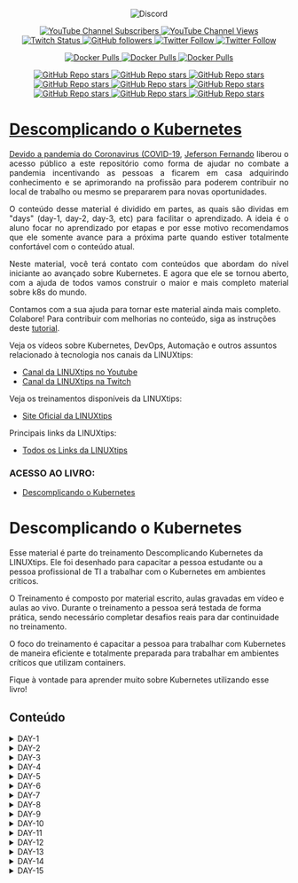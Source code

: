 <p align="center">
<img alt="Discord" src="https://img.shields.io/discord/769953234965889026?label=Pessoas%20no%20Discord&style=plastic">
</p>

<p align="center">
  <a href="http://youtube.com/linuxtips?sub_confirmation=1">
    <img alt="YouTube Channel Subscribers" src="https://img.shields.io/youtube/channel/subscribers/UCJnKVGmXRXrH49Tvrx5X0Sw?style=social">
  </a>
  <a href="http://youtube.com/linuxtips?sub_confirmation=1">
    <img alt="YouTube Channel Views" src="https://img.shields.io/youtube/channel/views/UCJnKVGmXRXrH49Tvrx5X0Sw?style=social">
  </a>
  <a href="http://twitch.tv/linuxtips?sub_confirmation=1">
    <img alt="Twitch Status" src="https://img.shields.io/twitch/status/linuxtips?style=social">
  </a>
  <a href="http://github.com/badtuxx">
    <img alt="GitHub followers" src="https://img.shields.io/github/followers/badtuxx?style=social">
  </a>
  <a href="http://twitter.com/badtux_">
    <img alt="Twitter Follow" src="https://img.shields.io/twitter/follow/badtux_?style=social">
  </a>
  <a href="http://twitter.com/linuxtipsbr">
    <img alt="Twitter Follow" src="https://img.shields.io/twitter/follow/LINUXtipsBR?style=social">
  </a>
</p>

<p align="center">
  <a href="https://hub.docker.com/r/linuxtips/alertmanager_alpine">
    <img alt="Docker Pulls" src="https://img.shields.io/docker/pulls/linuxtips/alertmanager_alpine?label=alertmanager_alpine%20image%20pulls&style=plastic">
  </a>
  <a href="https://hub.docker.com/r/linuxtips/prometheus_alpine">
    <img alt="Docker Pulls" src="https://img.shields.io/docker/pulls/linuxtips/prometheus_alpine?label=prometheus_alpine%20image%20pulls&style=plastic">
  </a>
  <a href="https://hub.docker.com/r/linuxtips/node-exporter_alpine">
    <img alt="Docker Pulls" src="https://img.shields.io/docker/pulls/linuxtips/node-exporter_alpine?label=node-exporter_alpine%20image%20pulls&style=plastic">
  </a>
</p>

<p align="center">
  <a href="https://github.com/badtuxx/DescomplicandoKubernetes">
    <img alt="GitHub Repo stars" src="https://img.shields.io/github/stars/badtuxx/descomplicandokubernetes?label=Descomplicando%20Kubernetes&style=social">
  </a>
  <a href="https://github.com/badtuxx/descomplicandoDocker">
    <img alt="GitHub Repo stars" src="https://img.shields.io/github/stars/badtuxx/descomplicandoDocker?label=Descomplicando%20Docker&style=social">
  </a>
  <a href="https://github.com/badtuxx/descomplicandoPrometheus">
    <img alt="GitHub Repo stars" src="https://img.shields.io/github/stars/badtuxx/descomplicandoPrometheus?label=Descomplicando%20Prometheus&style=social">
  </a>
  <a href="https://github.com/badtuxx/CertifiedContainersExpert">
    <img alt="GitHub Repo stars" src="https://img.shields.io/github/stars/badtuxx/CertifiedContainersExpert?label=CertifiedContainersExpert&style=social">
  </a>
  <a href="https://github.com/badtuxx/DescomplicandoGit">
    <img alt="GitHub Repo stars" src="https://img.shields.io/github/stars/badtuxx/DescomplicandoGit?label=Descomplicando%20Git&style=social">
  </a>
  <a href="https://github.com/badtuxx/DescomplicandoArgoCD">
    <img alt="GitHub Repo stars" src="https://img.shields.io/github/stars/badtuxx/DescomplicandoArgoCD?label=Descomplicando%20ArgoCD&style=social">
  </a>
  <a href="https://github.com/badtuxx/Giropops-Monitoring">
    <img alt="GitHub Repo stars" src="https://img.shields.io/github/stars/badtuxx/Giropops-Monitoring?label=Giropops%20Monitoring&style=social">
  </a>
  <a href="https://github.com/badtuxx/DescomplicandoHelm">
    <img alt="GitHub Repo stars" src="https://img.shields.io/github/stars/badtuxx/DescomplicandoHelm?label=Descomplicando%20Helm&style=social">
  </a>
                <a href="https://github.com/badtuxx/convencendo-seu-chefe">
    <img alt="GitHub Repo stars" src="https://img.shields.io/github/stars/badtuxx/convencendo-seu-chefe?label=convencendo-seu-chefe&style=social">
</p>

# Descomplicando o Kubernetes


<p align="justify">Devido a pandemia do <a href="https://coronavirus.jhu.edu/map.html">Coronavirus (COVID-19</a>, <a href="https://twitter.com/badtux_">Jeferson Fernando</a> liberou o acesso público a este repositório como forma de ajudar no combate a pandemia incentivando as pessoas a ficarem em casa adquirindo conhecimento e se aprimorando na profissão para poderem contribuir no local de trabalho ou mesmo se prepararem para novas oportunidades.</p>

<p align="justify">O conteúdo desse material é dividido em partes, as quais são dividas em "days" (day-1, day-2, day-3, etc) para facilitar o aprendizado. A ideia é o aluno focar no aprendizado por etapas e por esse motivo recomendamos que ele somente avance para a próxima parte quando estiver totalmente confortável com o conteúdo atual.</p>

<p align="justify">Neste material, você terá contato com conteúdos que abordam do nível iniciante ao avançado sobre Kubernetes. E agora que ele se tornou aberto, com a ajuda de todos vamos construir o maior e mais completo material sobre k8s do mundo.</p>

Contamos com a sua ajuda para tornar este material ainda mais completo. Colabore! Para contribuir com melhorias no conteúdo, siga as instruções deste [tutorial](pt/CONTRIBUTING.md).

Veja os vídeos sobre Kubernetes, DevOps, Automação e outros assuntos relacionado à tecnologia nos canais da LINUXtips:

* [Canal da LINUXtips no Youtube](https://www.youtube.com/LINUXtips)
* [Canal da LINUXtips na Twitch](https://www.twitch.com/LINUXtips)

Veja os treinamentos disponíveis da LINUXtips:

* [Site Oficial da LINUXtips](https://linuxtips.io)


Principais links da LINUXtips:

* [Todos os Links da LINUXtips](https://linktr.ee/LINUXtips)

### ACESSO AO LIVRO:

* [Descomplicando o Kubernetes](https://livro.descomplicandokubernetes.com.br)

# Descomplicando o Kubernetes

Esse material é parte do treinamento Descomplicando Kubernetes da LINUXtips. Ele foi desenhado para capacitar a pessoa estudante ou a pessoa profissional de TI a trabalhar com o Kubernetes em ambientes criticos.

O Treinamento é composto por material escrito, aulas gravadas em vídeo e aulas ao vivo. Durante o treinamento a pessoa será testada de forma prática, sendo necessário completar desafios reais para dar continuidade no treinamento.

O foco do treinamento é capacitar a pessoa para trabalhar com Kubernetes de maneira eficiente e totalmente preparada para trabalhar em ambientes críticos que utilizam containers.

Fique à vontade para aprender muito sobre Kubernetes utilizando esse livro!

## Conteúdo

<details>
<summary>DAY-1</summary>

- [DAY-1](pt/day-1/README.md#day-1)
  - [O quê preciso saber antes de começar?](pt/day-1/README.md#o-quê-preciso-saber-antes-de-começar)
  - [Inicio da aula do Day-1](pt/day-1/README.md#inicio-da-aula-do-day-1)
    - [Qual a distro GNU/Linux que devo usar?](pt/day-1/README.md#qual-a-distro-gnu/linux-que-devo-usar?)
    - [Alguns sites que devemos visitar](pt/day-1/README.md#alguns-sites-que-devemos-visitar)
    - [O Container Engine](pt/day-1/README.md#o-container-engine)
    - [OCI - Open Container Initiative](pt/day-1/README.md#oci---open-container-initiative)
    - [O Container Runtime](pt/day-1/README.md#o-container-runtime)
    - [O que é o Kubernetes?](pt/day-1/README.md#o-que-é-o-kubernetes?)
      - [Arquitetura do k8s](pt/day-1/README.md#arquitetura-do-k8s)
    - [Instalando e customizando o Kubectl](pt/day-1/README.md#instalando-e-customizando-o-kubectl)
      - [Instalação do Kubectl no GNU/Linux](pt/day-1/README.md#instalação-do-kubectl-no-gnu/linux)
      - [Instalação do Kubectl no MacOS](pt/day-1/README.md#instalação-do-kubectl-no-macos)
      - [Instalação do Kubectl no Windows](pt/day-1/README.md#instalação-do-kubectl-no-windows)
      - [Customizando o kubectl](pt/day-1/README.md#customizando-o-kubectl)
      - [Auto-complete do kubectl](pt/day-1/README.md#auto-complete-do-kubectl)
      - [Criando um alias para o kubectl](pt/day-1/README.md#criando-um-alias-para-o-kubectl)
    - [Criando um cluster Kubernetes](pt/day-1/README.md#criando-um-cluster-kubernetes)
      - [Criando o cluster em sua máquina local](pt/day-1/README.md#criando-o-cluster-em-sua-máquina-local)
        - [Minikube](pt/day-1/README.md#minikube)
          - [Requisitos básicos para o Minikube](pt/day-1/README.md#requisitos-básicos-para-o-minikube)
          - [Instalação do Minikube no GNU/Linux](pt/day-1/README.md#instalação-do-minikube-no-gnu/linux)
          - [Instalação do Minikube no MacOS](pt/day-1/README.md#instalação-do-minikube-no-macos)
          - [Instalação do Minikube no Microsoft Windows](pt/day-1/README.md#instalação-do-minikube-no-microsoft-windows)
          - [Iniciando, parando e excluindo o Minikube](pt/day-1/README.md#iniciando,-parando-e-excluindo-o-minikube)
          - [Ver detalhes sobre o cluster](pt/day-1/README.md#ver-detalhes-sobre-o-cluster)
          - [Descobrindo o endereço do Minikube](pt/day-1/README.md#descobrindo-o-endereço-do-minikube)
          - [Acessando a máquina do Minikube via SSH](pt/day-1/README.md#acessando-a-máquina-do-minikube-via-ssh)
          - [Dashboard do Minikube](pt/day-1/README.md#dashboard-do-minikube)
          - [Logs do Minikube](pt/day-1/README.md#logs-do-minikube)
          - [Remover o cluster](pt/day-1/README.md#remover-o-cluster)
        - [Kind](pt/day-1/README.md#kind)
          - [Instalação no GNU/Linux](pt/day-1/README.md#instalação-no-gnu/linux)
          - [Instalação no MacOS](pt/day-1/README.md#instalação-no-macos)
          - [Instalação no Windows](pt/day-1/README.md#instalação-no-windows)
          - [Instalação no Windows via Chocolatey](pt/day-1/README.md#instalação-no-windows-via-chocolatey)
          - [Criando um cluster com o Kind](pt/day-1/README.md#criando-um-cluster-com-o-kind)
          - [Criando um cluster com múltiplos nós locais com o Kind](pt/day-1/README.md#criando-um-cluster-com-múltiplos-nós-locais-com-o-kind)
    - [Primeiros passos no k8s](pt/day-1/README.md#primeiros-passos-no-k8s)
      - [Verificando os namespaces e pods](pt/day-1/README.md#verificando-os-namespaces-e-pods)
      - [Executando nosso primeiro pod no k8s](pt/day-1/README.md#executando-nosso-primeiro-pod-no-k8s)
      - [Expondo o pod e criando um Service](pt/day-1/README.md#expondo-o-pod-e-criando-um-service)
    - [Limpando tudo e indo para casa](pt/day-1/README.md#limpando-tudo-e-indo-para-casa)

</details>

<details>
<summary>DAY-2</summary>

- [DAY-2](pt/day-2/README.md#day-2)
  - [O que iremos ver hoje?](pt/day-2/README.md#o-que-iremos-ver-hoje)
    - [O que é um Pod?](o-que-e-um-pod?)
    - [Criando um Pod](pt/day-2/README.md#criando-um-pod)
    - [Visualizando detalhes sobre os Pods](pt/day-2/README.md#visualizando-detalhes-sobre-os-pods)
    - [Removendo um Pod](pt/day-2/README.md#removendo-um-pod)
    - [Criando um Pod através de um arquivo YAML](pt/day-2/README.md#criando-um-pod-atraves-de-um-arquivo-yaml)
    - [Visualizando os logs do Pod](pt/day-2/README.md#visualizando-os-logs-do-pod)
    - [Criando um Pod com mais de um container](pt/day-2/README.md#criando-um-pod-com-mais-de-um-container)
  - [Os comandos `attach` e `exec`](pt/day-2/README.md#os-comandos-attach-e-exec)
  - [Criando um container com limites de memória e CPU](pt/day-2/README.md#criando-um-container-com-limites-de-memoria-e-cpu)
  - [Adicionando um volume EmptyDir no Pod](pt/day-2/README.md#adicionando-um-volume-emptydir-no-pod)

</details>

<details>
<summary>DAY-3</summary>

- [DAY-3](pt/day-3/README.md#day-3)
  - [Inicio da aula do Day-3](pt/day-3/README.md#inicio-da-aula-do-day-3)
  - [O que iremos ver hoje?](pt/day-3/README.md#o-que-iremos-ver-hoje)
  - [O que é um Deployment?](pt/day-3/README.md#o-que-é-um-deployment)
    - [Como criar um Deployment?](pt/day-3/README.md#como-criar-um-deployment)
      - [O que cada parte do arquivo significa?](pt/day-3/README.md#o-que-cada-parte-do-arquivo-significa)
    - [Como aplicar o Deployment?](pt/day-3/README.md#como-aplicar-o-deployment)
    - [Como verificar os Pods que o Deployment está gerenciando?](pt/day-3/README.md#como-verificar-os-pods-que-o-deployment-está-gerenciando)
    - [Como verificar o ReplicaSet que o Deployment está gerenciando?](pt/day-3/README.md#como-verificar-o-replicaset-que-o-deployment-está-gerenciando)
    - [Como verificar os detalhes do Deployment?](pt/day-3/README.md#como-verificar-os-detalhes-do-deployment)
    - [Como atualizar o Deployment?](pt/day-3/README.md#como-atualizar-o-deployment)
    - [E qual é a estratégia de atualização padrão do Deployment?](pt/day-3/README.md#e-qual-é-a-estratégia-de-atualização-padrão-do-deployment)
    - [As estratégias de atualização do Deployment](pt/day-3/README.md#as-estratégias-de-atualização-do-deployment)
      - [Estratégia RollingUpdate](pt/day-3/README.md#estratégia-rollingupdate)
      - [Estratégia Recreate](pt/day-3/README.md#estratégia-recreate)
      - [Fazendo o rollback de uma atualização](pt/day-3/README.md#fazendo-o-rollback-de-uma-atualização)
    - [Removendo um Deployment](pt/day-3/README.md#removendo-um-deployment)
  - [Conclusão](pt/day-3/README.md#conclusão)

</details>

<details>
<summary>DAY-4</summary>

- [DAY-4](pt/day-4/README.md)
- [Inicio da aula do Day-4](pt/day-4/README.md#inicio-da-aula-do-day-4)
- [O que iremos ver hoje?](pt/day-4/README.md#o-que-iremos-ver-hoje)
  - [ReplicaSet](pt/day-4/README.md#replicaset)
    - [O Deployment e o ReplicaSet](pt/day-4/README.md#o-deployment-e-o-replicaset)
    - [Criando um ReplicaSet](pt/day-4/README.md#criando-um-replicaset)
    - [Apagando o ReplicaSet](pt/day-4/README.md#apagando-o-replicaset)
  - [O DaemonSet](pt/day-4/README.md#o-daemonset)
    - [Criando um DaemonSet](pt/day-4/README.md#criando-um-daemonset)
    - [Criando um DaemonSet utilizando o comando kubectl create](pt/day-4/README.md#criando-um-daemonset-utilizando-o-comando-kubectl-create)
    - [Aumentando um node no cluster](pt/day-4/README.md#aumentando-um-node-no-cluster)
    - [Removendo um DaemonSet](pt/day-4/README.md#removendo-um-daemonset)
  - [As Probes do Kubernetes](pt/day-4/README.md#as-probes-do-kubernetes)
    - [O que são as Probes?](pt/day-4/README.md#o-que-sao-as-probes)
    - [Liveness Probe](pt/day-4/README.md#liveness-probe)
    - [Readiness Probe](pt/day-4/README.md#readiness-probe)
    - [Startup Probe](pt/day-4/README.md#startup-probe)
  - [A sua lição de casa](pt/day-4/README.md#a-sua-licao-de-casa)
- [Final do Day-4](pt/day-4/README.md#final-do-day-4)

</details>

<details>
<summary>DAY-5</summary>

- [DAY-5](pt/day-5/README.md#day-5)
- [Conteúdo do Day-5](pt/day-5/README.md#conteúdo-do-day-5)
- [Inicio da aula do Day-5](pt/day-5/README.md#inicio-da-aula-do-day-5)
  - [O que iremos ver hoje?](pt/day-5/README.md#o-que-iremos-ver-hoje)
  - [Instalação de um cluster Kubernetes](pt/day-5/README.md#instalação-de-um-cluster-kubernetes)
    - [O que é um cluster Kubernetes?](pt/day-5/README.md#o-que-é-um-cluster-kubernetes)
    - [Formas de instalar o Kubernetes](pt/day-5/README.md#formas-de-instalar-o-kubernetes)
    - [Criando um cluster Kubernetes com o kubeadm](pt/day-5/README.md#criando-um-cluster-kubernetes-com-o-kubeadm)
      - [Instalando o kubeadm](pt/day-5/README.md#instalando-o-kubeadm)
      - [Desativando o uso do swap no sistema](pt/day-5/README.md#desativando-o-uso-do-swap-no-sistema)
      - [Carregando os módulos do kernel](pt/day-5/README.md#carregando-os-módulos-do-kernel)
      - [Configurando parâmetros do sistema](pt/day-5/README.md#configurando-parâmetros-do-sistema)
      - [Instalando os pacotes do Kubernetes](pt/day-5/README.md#instalando-os-pacotes-do-kubernetes)
      - [Instalando o Docker e o containerd](pt/day-5/README.md#instalando-o-docker-e-o-containerd)
      - [Configurando o containerd](pt/day-5/README.md#configurando-o-containerd)
      - [Habilitando o serviço do kubelet](pt/day-5/README.md#habilitando-o-serviço-do-kubelet)
      - [Configurando as portas](pt/day-5/README.md#configurando-as-portas)
      - [Iniciando o cluster](pt/day-5/README.md#iniciando-o-cluster)
      - [Entendendo o arquivo admin.conf](pt/day-5/README.md#entendendo-o-arquivo-adminconf)
      - [Instalando o Weave Net](pt/day-5/README.md#instalando-o-weave-net)
      - [O que é o CNI?](pt/day-5/README.md#o-que-é-o-cni)
    - [Visualizando detalhes dos nodes](pt/day-5/README.md#visualizando-detalhes-dos-nodes)
  - [A sua lição de casa](pt/day-5/README.md#a-sua-lição-de-casa)
- [Final do Day-5](pt/day-5/README.md#final-do-day-5)

</details>

<details>
<summary>DAY-6</summary>

- [DAY-6](pt/day-6/README.md#day-6)
  - [Conteúdo do Day-6](pt/day-6/README.md#conteúdo-do-day-6)
  - [Inicio da aula do Day-6](pt/day-6/README.md#inicio-da-aula-do-day-6)
    - [O que iremos ver hoje?](pt/day-6/README.md#o-que-iremos-ver-hoje)
      - [O que são volumes?](pt/day-6/README.md#o-que-são-volumes)
        - [EmpytDir](pt/day-6/README.md#empytdir)
        - [Storage Class](pt/day-6/README.md#storage-class)
        - [PV - Persistent Volume](pt/day-6/README.md#pv---persistent-volume)
        - [PVC - Persistent Volume Claim](pt/day-6/README.md#pvc---persistent-volume-claim)
    - [A sua lição de casa](pt/day-6/README.md#a-sua-lição-de-casa)
  - [Final do Day-6](pt/day-6/README.md#final-do-day-6)

</details>

<details>
<summary>DAY-7</summary>

- [DAY-7](pt/day-7/README.md#day-7)
- [Conteúdo do Day-7](pt/day-7/README.md#conteúdo-do-day-7)
  - [O que iremos ver hoje?](pt/day-7/README.md#o-que-iremos-ver-hoje)
    - [O que é um StatefulSet?](pt/day-7/README.md#o-que-é-um-statefulset)
      - [Quando usar StatefulSets?](pt/day-7/README.md#quando-usar-statefulsets)
      - [E como ele funciona?](pt/day-7/README.md#e-como-ele-funciona)
      - [O StatefulSet e os volumes persistentes](pt/day-7/README.md#o-statefulset-e-os-volumes-persistentes)
      - [O StatefulSet e o Headless Service](pt/day-7/README.md#o-statefulset-e-o-headless-service)
      - [Criando um StatefulSet](pt/day-7/README.md#criando-um-statefulset)
      - [Excluindo um StatefulSet](pt/day-7/README.md#excluindo-um-statefulset)
      - [Excluindo um Headless Service](pt/day-7/README.md#excluindo-um-headless-service)
      - [Excluindo um PVC](pt/day-7/README.md#excluindo-um-pvc)
    - [Services](pt/day-7/README.md#services)
      - [Tipos de Services](pt/day-7/README.md#tipos-de-services)
      - [Como os Services funcionam](pt/day-7/README.md#como-os-services-funcionam)
      - [Os Services e os Endpoints](pt/day-7/README.md#os-services-e-os-endpoints)
      - [Criando um Service](pt/day-7/README.md#criando-um-service)
        - [ClusterIP](pt/day-7/README.md#clusterip)
        - [ClusterIP](pt/day-7/README.md#clusterip-1)
        - [LoadBalancer](pt/day-7/README.md#loadbalancer)
        - [ExternalName](pt/day-7/README.md#externalname)
      - [Verificando os Services](pt/day-7/README.md#verificando-os-services)
      - [Verificando os Endpoints](pt/day-7/README.md#verificando-os-endpoints)
      - [Removendo um Service](pt/day-7/README.md#removendo-um-service)
  - [A sua lição de casa](pt/day-7/README.md#a-sua-lição-de-casa)
- [Final do Day-7](pt/day-7/README.md#final-do-day-7)
</details>


<details>
<summary>DAY-8</summary>

- [Descomplicando o Kubernetes](pt/day-8/README.md#descomplicando-o-kubernetes)
  - [DAY-8](pt/day-8/README.md#day-8)
    - [Conteúdo do Day-8](pt/day-8/README.md#conteúdo-do-day-8)
    - [O que iremos ver hoje?](pt/day-8/README.md#o-que-iremos-ver-hoje)
      - [O que são Secrets?](pt/day-8/README.md#o-que-são-secrets)
        - [Como os Secrets funcionam](pt/day-8/README.md#como-os-secrets-funcionam)
        - [Tipos de Secrets](pt/day-8/README.md#tipos-de-secrets)
        - [Antes de criar um Secret, o Base64](pt/day-8/README.md#antes-de-criar-um-secret-o-base64)
        - [Criando nosso primeiro Secret](pt/day-8/README.md#criando-nosso-primeiro-secret)
        - [Usando o nosso primeiro Secret](pt/day-8/README.md#usando-o-nosso-primeiro-secret)
        - [Criando um Secret para armazenar credenciais Docker](pt/day-8/README.md#criando-um-secret-para-armazenar-credenciais-docker)
        - [Criando um Secret TLS](pt/day-8/README.md#criando-um-secret-tls)
      - [ConfigMaps](pt/day-8/README.md#configmaps)
  - [Final do Day-8](pt/day-8/README.md#final-do-day-8)
  - 
</details>

<details>
<summary>DAY-9</summary>

- [Descomplicando o Kubernetes](pt/day-9/README.md#descomplicando-o-kubernetes)
  - [DAY-9: Descomplicando o Ingress no Kubernetes](pt/day-9/README.md#day-9-descomplicando-o-ingress-no-kubernetes)
  - [Conteúdo do Day-9](pt/day-9/README.md#conteúdo-do-day-9)
  - [O que iremos ver hoje?](pt/day-9/README.md#o-que-iremos-ver-hoje)
    - [Conteúdo do Day-9](pt/day-9/README.md#conteúdo-do-day-9-1)
- [O Que é o Ingress?](pt/day-9/README.md#o-que-é-o-ingress)
  - [Teoria: O que é Ingress?](pt/day-9/README.md#teoria-o-que-é-ingress)
  - [Prática: Mãos à Obra](pt/day-9/README.md#prática-mãos-à-obra)
    - [Criando um Serviço Simples](pt/day-9/README.md#criando-um-serviço-simples)
- [Seção 2: Componentes do Ingress](pt/day-9/README.md#seção-2-componentes-do-ingress)
  - [Introdução](pt/day-9/README.md#introdução)
  - [Teoria: Componentes Chave](pt/day-9/README.md#teoria-componentes-chave)
    - [Ingress Controller](pt/day-9/README.md#ingress-controller)
    - [Ingress Resources](pt/day-9/README.md#ingress-resources)
    - [Annotations e Customizations](pt/day-9/README.md#annotations-e-customizations)
  - [Prática: Montando o Quebra-Cabeça](pt/day-9/README.md#prática-montando-o-quebra-cabeça)
    - [Instalando um Nginx Ingress Controller](pt/day-9/README.md#instalando-um-nginx-ingress-controller)
      - [Instalando o Nginx Ingress Controller no Kind](pt/day-9/README.md#instalando-o-nginx-ingress-controller-no-kind)
        - [Introdução](pt/day-9/README.md#introdução-1)
        - [Criando o Cluster com Configurações Especiais](pt/day-9/README.md#criando-o-cluster-com-configurações-especiais)
        - [Instalando um Ingress Controller](pt/day-9/README.md#instalando-um-ingress-controller)
    - [Criando um Recurso de Ingress](pt/day-9/README.md#criando-um-recurso-de-ingress)
    - [Annotations para Customização](pt/day-9/README.md#annotations-para-customização)
- [Seção 3: Configurando Rotas](pt/day-9/README.md#seção-3-configurando-rotas)
  - [Introdução](pt/day-9/README.md#introdução-2)
  - [Teoria: O Que São Rotas?](pt/day-9/README.md#teoria-o-que-são-rotas)
  - [Prática: Configurando Rotas Simples](pt/day-9/README.md#prática-configurando-rotas-simples)
  - [Prática: Configurando Rotas Avançadas](pt/day-9/README.md#prática-configurando-rotas-avançadas)

</details>

<details>
<summary>DAY-10</summary>

- [Descomplicando o Kubernetes](pt/day-10/README.md#descomplicando-o-kubernetes)
  - [DAY-10: Descomplicando Ingress com TLS, Labels, Annotations e o Cert-manager](pt/day-10/README.md#day-10-descomplicando-ingress-com-tls-labels-annotations-e-o-cert-manager)
    - [Conteúdo do Day-10](pt/day-10/README.md#conteúdo-do-day-10)
        - [O que iremos ver hoje?](pt/day-10/README.md#o-que-iremos-ver-hoje)
- [O que é o Cert-Manager?](pt/day-10/README.md#o-que-é-o-cert-manager)
    - [Instalando e configurando o Cert-Manager](pt/day-10/README.md#instalando-e-configurando-o-cert-manager)
    - [Configurando o Ingress para usar o Cert-Manager e ter o HTTPS](pt/day-10/README.md#configurando-o-ingress-para-usar-o-cert-manager-e-ter-o-https)
- [O que são os Annotations e as Labels no Kubernetes?](pt/day-10/README.md#o-que-são-os-annotations-e-as-labels-no-kubernetes)
    - [Explorando um pouco mais as Labels](pt/day-10/README.md#explorando-um-pouco-mais-as-labels)
    - [Explorando as Annotations no Kubernetes](pt/day-10/README.md#explorando-as-annotations-no-kubernetes)
    - [Adicionando Autenticação ao Ingress](pt/day-10/README.md#adicionando-autenticação-ao-ingress)
    - [Configurando Affinity Cookie no Ingress](pt/day-10/README.md#configurando-affinity-cookie-no-ingress)
    - [Configurando Upsream Hashing no Ingress](pt/day-10/README.md#configurando-upsream-hashing-no-ingress)
    - [Canary Deployments com o Ingress no Kubernetes](pt/day-10/README.md#canary-deployments-com-o-ingress-no-kubernetes)
    - [Limitando requisições as nossas aplicações com o Ingress](pt/day-10/README.md#limitando-requisições-as-nossas-aplicações-com-o-ingress)
- [Final do Day-10](pt/day-10/README.md#final-do-day-10)

</details>

<details>
<summary>DAY-11</summary>

- [Descomplicando o Kubernetes](pt/day-11/README.md#descomplicando-o-kubernetes)
  - [DAY-11](pt/day-11/README.md#day-11)
  - [Conteúdo do Day-11](pt/day-11/README.md#conteúdo-do-day-11)
    - [Início da aula do Day-11](pt/day-11/README.md#início-da-aula-do-day-11)
      - [O que iremos ver hoje?](pt/day-11/README.md#o-que-iremos-ver-hoje)
      - [Introdução ao Horizontal Pod Autoscaler (HPA)](pt/day-11/README.md#introdução-ao-horizontal-pod-autoscaler-hpa)
      - [Como o HPA Funciona?](pt/day-11/README.md#como-o-hpa-funciona)
  - [Introdução ao Metrics Server](pt/day-11/README.md#introdução-ao-metrics-server)
    - [Por que o Metrics Server é importante para o HPA?](pt/day-11/README.md#por-que-o-metrics-server-é-importante-para-o-hpa)
    - [Instalando o Metrics Server](pt/day-11/README.md#instalando-o-metrics-server)
      - [No Amazon EKS e na maioria dos clusters Kubernetes](pt/day-11/README.md#no-amazon-eks-e-na-maioria-dos-clusters-kubernetes)
      - [No Minikube:](pt/day-11/README.md#no-minikube)
      - [No KinD (Kubernetes in Docker):](pt/day-11/README.md#no-kind-kubernetes-in-docker)
      - [Verificando a Instalação do Metrics Server](pt/day-11/README.md#verificando-a-instalação-do-metrics-server)
      - [Obtendo Métricas](pt/day-11/README.md#obtendo-métricas)
    - [Criando um HPA](pt/day-11/README.md#criando-um-hpa)
    - [Exemplos Práticos com HPA](pt/day-11/README.md#exemplos-práticos-com-hpa)
      - [Autoscaling com base na utilização de CPU](pt/day-11/README.md#autoscaling-com-base-na-utilização-de-cpu)
      - [Autoscaling com base na utilização de Memória](pt/day-11/README.md#autoscaling-com-base-na-utilização-de-memória)
      - [Configuração Avançada de HPA: Definindo Comportamento de Escalonamento](pt/day-11/README.md#configuração-avançada-de-hpa-definindo-comportamento-de-escalonamento)
      - [ContainerResource](pt/day-11/README.md#containerresource)
      - [Detalhes do Algoritmo de Escalonamento](pt/day-11/README.md#detalhes-do-algoritmo-de-escalonamento)
      - [Configurações Avançadas e Uso Prático](pt/day-11/README.md#configurações-avançadas-e-uso-prático)
      - [Integrando HPA com Prometheus para Métricas Customizadas](pt/day-11/README.md#integrando-hpa-com-prometheus-para-métricas-customizadas)
    - [A sua lição de casa](pt/day-11/README.md#a-sua-lição-de-casa)
    - [Final do Day-11](pt/day-11/README.md#final-do-day-11)

</details>


<details>
<summary>DAY-12</summary>

- [Descomplicando o Kubernetes](pt/day-12/README.md#descomplicando-o-kubernetes)
  - [DAY-12: Dominando Taints e Tolerations](pt/day-12/README.md#day-12-dominando-taints-e-tolerations)
  - [Conteúdo do Day-12](pt/day-12/README.md#conteúdo-do-day-12)
    - [Introdução](pt/day-12/README.md#introdução)
    - [O que são Taints e Tolerations?](pt/day-12/README.md#o-que-são-taints-e-tolerations)
    - [Por que usar Taints e Tolerations?](pt/day-12/README.md#por-que-usar-taints-e-tolerations)
    - [Anatomia de um Taint](pt/day-12/README.md#anatomia-de-um-taint)
    - [Anatomia de uma Toleration](pt/day-12/README.md#anatomia-de-uma-toleration)
    - [Aplicando Taints](pt/day-12/README.md#aplicando-taints)
    - [Configurando Tolerations](pt/day-12/README.md#configurando-tolerations)
    - [Cenários de Uso](pt/day-12/README.md#cenários-de-uso)
      - [Isolamento de Workloads](pt/day-12/README.md#isolamento-de-workloads)
      - [Nodes especializados](pt/day-12/README.md#nodes-especializados)
      - [Evacuação e Manutenção de Nodes](pt/day-12/README.md#evacuação-e-manutenção-de-nodes)
    - [Combinando Taints e Tolerations com Affinity Rules](pt/day-12/README.md#combinando-taints-e-tolerations-com-affinity-rules)
    - [Exemplos Práticos](pt/day-12/README.md#exemplos-práticos)
      - [Exemplo 1: Isolamento de Workloads](pt/day-12/README.md#exemplo-1-isolamento-de-workloads)
      - [Exemplo 2: Utilizando Hardware Especializado](pt/day-12/README.md#exemplo-2-utilizando-hardware-especializado)
      - [Exemplo 3: Manutenção de Nodes](pt/day-12/README.md#exemplo-3-manutenção-de-nodes)
    - [O que são Selectors?](pt/day-12/README.md#o-que-são-selectors)
    - [Tipos de Selectors](pt/day-12/README.md#tipos-de-selectors)
      - [Equality-based Selectors](pt/day-12/README.md#equality-based-selectors)
      - [Set-based Selectors](pt/day-12/README.md#set-based-selectors)
    - [Selectors em Ação](pt/day-12/README.md#selectors-em-ação)
      - [Em Services](pt/day-12/README.md#em-services)
      - [Em ReplicaSets](pt/day-12/README.md#em-replicasets)
      - [Em Jobs e CronJobs](pt/day-12/README.md#em-jobs-e-cronjobs)
    - [Selectors e Namespaces](pt/day-12/README.md#selectors-e-namespaces)
    - [Cenários de Uso](pt/day-12/README.md#cenários-de-uso-1)
      - [Roteamento de Tráfego](pt/day-12/README.md#roteamento-de-tráfego)
      - [Scaling Horizontal](pt/day-12/README.md#scaling-horizontal)
      - [Desastre e Recuperação](pt/day-12/README.md#desastre-e-recuperação)
    - [Dicas e Armadilhas](pt/day-12/README.md#dicas-e-armadilhas)
    - [Exemplos Práticos](pt/day-12/README.md#exemplos-práticos-1)
      - [Exemplo 1: Selector em um Service](pt/day-12/README.md#exemplo-1-selector-em-um-service)
      - [Exemplo 2: Selector em um ReplicaSet](pt/day-12/README.md#exemplo-2-selector-em-um-replicaset)
      - [Exemplo 3: Selectors Avançados](pt/day-12/README.md#exemplo-3-selectors-avançados)

</details>


<details>
<summary>DAY-13</summary>

- [Descomplicando o Kubernetes](pt/day-13/README.md#descomplicando-o-kubernetes)
  - [DAY-13: Descomplicando Kyverno e as Policies no Kubernetes](pt/day-13/README.md#day-13-descomplicando-kyverno-e-as-policies-no-kubernetes)
  - [Conteúdo do Day-13](pt/day-13/README.md#conteúdo-do-day-13)
  - [O que iremos ver hoje?](pt/day-13/README.md#o-que-iremos-ver-hoje)
  - [Inicio do Day-13](pt/day-13/README.md#inicio-do-day-13)
    - [Introdução ao Kyverno](pt/day-13/README.md#introdução-ao-kyverno)
    - [Instalando o Kyverno](pt/day-13/README.md#instalando-o-kyverno)
      - [Utilizando Helm](pt/day-13/README.md#utilizando-helm)
    - [Verificando a Instalação](pt/day-13/README.md#verificando-a-instalação)
    - [Criando a nossa primeira Policy](pt/day-13/README.md#criando-a-nossa-primeira-policy)
    - [Mais exemplos de Policies](pt/day-13/README.md#mais-exemplos-de-policies)
      - [Exemplo de Política: Adicionar Label ao Namespace](pt/day-13/README.md#exemplo-de-política-adicionar-label-ao-namespace)
        - [Detalhes da Política](pt/day-13/README.md#detalhes-da-política)
        - [Arquivo de Política: `add-label-namespace.yaml`](pt/day-13/README.md#arquivo-de-política-add-label-namespaceyaml)
        - [Utilização da Política](pt/day-13/README.md#utilização-da-política)
      - [Exemplo de Política: Proibir Usuário Root](pt/day-13/README.md#exemplo-de-política-proibir-usuário-root)
        - [Detalhes da Política](pt/day-13/README.md#detalhes-da-política-1)
        - [Arquivo de Política: `disallow-root-user.yaml`](pt/day-13/README.md#arquivo-de-política-disallow-root-useryaml)
        - [Implementação e Efeito](pt/day-13/README.md#implementação-e-efeito)
      - [Exemplo de Política: Gerar ConfigMap para Namespace](pt/day-13/README.md#exemplo-de-política-gerar-configmap-para-namespace)
        - [Detalhes da Política](pt/day-13/README.md#detalhes-da-política-2)
        - [Arquivo de Política: `generate-configmap-for-namespace.yaml`](pt/day-13/README.md#arquivo-de-política-generate-configmap-for-namespaceyaml)
        - [Implementação e Utilidade](pt/day-13/README.md#implementação-e-utilidade)
      - [Exemplo de Política: Permitir Apenas Repositórios Confiáveis](pt/day-13/README.md#exemplo-de-política-permitir-apenas-repositórios-confiáveis)
        - [Detalhes da Política](pt/day-13/README.md#detalhes-da-política-3)
        - [Arquivo de Política: `registry-allowed.yaml`](pt/day-13/README.md#arquivo-de-política-registry-allowedyaml)
        - [Implementação e Impacto](pt/day-13/README.md#implementação-e-impacto)
        - [Exemplo de Política: Require Probes](pt/day-13/README.md#exemplo-de-política-require-probes)
        - [Detalhes da Política](pt/day-13/README.md#detalhes-da-política-4)
        - [Arquivo de Política: `require-probes.yaml`](pt/day-13/README.md#arquivo-de-política-require-probesyaml)
        - [Implementação e Impacto](pt/day-13/README.md#implementação-e-impacto-1)
      - [Exemplo de Política: Usando o Exclude](pt/day-13/README.md#exemplo-de-política-usando-o-exclude)
        - [Detalhes da Política](pt/day-13/README.md#detalhes-da-política-5)
        - [Arquivo de Política](pt/day-13/README.md#arquivo-de-política)
        - [Implementação e Efeitos](pt/day-13/README.md#implementação-e-efeitos)
    - [Conclusão](pt/day-13/README.md#conclusão)
      - [Pontos-Chave Aprendidos](pt/day-13/README.md#pontos-chave-aprendidos)

</details>

<details>
<summary>DAY-14</summary>

- [Descomplicando o Kubernetes](pt/day-14/README.md#descomplicando-o-kubernetes)
  - [DAY-14: Descomplicando Network Policies no Kubernetes](pt/day-14/README.md#day-14-descomplicando-network-policies-no-kubernetes)
  - [Conteúdo do Day-14](pt/day-14/README.md#conteúdo-do-day-14)
  - [O que iremos ver hoje?](pt/day-14/README.md#o-que-iremos-ver-hoje)
    - [O que são Network Policies?](pt/day-14/README.md#o-que-são-network-policies)
      - [Para que Servem as Network Policies?](pt/day-14/README.md#para-que-servem-as-network-policies)
      - [Conceitos Fundamentais: Ingress e Egress](pt/day-14/README.md#conceitos-fundamentais-ingress-e-egress)
      - [Como Funcionam as Network Policies?](pt/day-14/README.md#como-funcionam-as-network-policies)
      - [Ainda não é padrão](pt/day-14/README.md#ainda-não-é-padrão)
      - [Criando um Cluster EKS com Network Policies](pt/day-14/README.md#criando-um-cluster-eks-com-network-policies)
        - [Instalando o EKSCTL](pt/day-14/README.md#instalando-o-eksctl)
        - [Instalando o AWS CLI](pt/day-14/README.md#instalando-o-aws-cli)
        - [Criando o Cluster EKS](pt/day-14/README.md#criando-o-cluster-eks)
        - [Instalando o AWS VPC CNI Plugin](pt/day-14/README.md#instalando-o-aws-vpc-cni-plugin)
        - [Habilitando o Network Policy nas Configurações Avançadas do CNI](pt/day-14/README.md#habilitando-o-network-policy-nas-configurações-avançadas-do-cni)
      - [Instalando o Nginx Ingress Controller](pt/day-14/README.md#instalando-o-nginx-ingress-controller)
    - [Instalando um Nginx Ingress Controller](pt/day-14/README.md#instalando-um-nginx-ingress-controller)
      - [Nossa Aplicação de Exemplo](pt/day-14/README.md#nossa-aplicação-de-exemplo)
    - [Criando Regras de Network Policy](pt/day-14/README.md#criando-regras-de-network-policy)
      - [Ingress](pt/day-14/README.md#ingress)
      - [Egress](pt/day-14/README.md#egress)
</details>


<details>
<summary>DAY-15</summary>

- [Descomplicando o Kubernetes](pt/day-15/README.md#descomplicando-o-kubernetes)
  - [DAY-15: Descomplicando RBAC e controle de acesso no Kubernetes](pt/day-15/README.md#day-15-descomplicando-rbac-e-controle-de-acesso-no-kubernetes)
  - [Conteúdo do Day-15](pt/day-15/README.md#conteúdo-do-day-15)
- [O que iremos ver hoje?](pt/day-15/README.md#o-que-iremos-ver-hoje)
- [RBAC](pt/day-15/README.md#rbac)
  - [O que é RBAC?](pt/day-15/README.md#o-que-é-rbac)
    - [Primeiro exemplo de RBAC](pt/day-15/README.md#primeiro-exemplo-de-rbac)
      - [Criando um Usuário para acesso ao cluster](pt/day-15/README.md#criando-um-usuário-para-acesso-ao-cluster)
      - [Criando um Role para o nosso usuário](pt/day-15/README.md#criando-um-role-para-o-nosso-usuário)
      - [apiGroups](pt/day-15/README.md#apigroups)
      - [Recursos](pt/day-15/README.md#recursos)
      - [Verbos](pt/day-15/README.md#verbos)
      - [Criando a Role](pt/day-15/README.md#criando-a-role)
      - [Criando um RoleBinding para o nosso usuário](pt/day-15/README.md#criando-um-rolebinding-para-o-nosso-usuário)
      - [Adicionando o certificado do usuário no kubeconfig](pt/day-15/README.md#adicionando-o-certificado-do-usuário-no-kubeconfig)
      - [Acessando o cluster com o novo usuário](pt/day-15/README.md#acessando-o-cluster-com-o-novo-usuário)
      - [ClusterRole e ClusterRoleBinding](pt/day-15/README.md#clusterrole-e-clusterrolebinding)
      - [ClusterRole e ClusterRoleBinding para o usuário admin](pt/day-15/README.md#clusterrole-e-clusterrolebinding-para-o-usuário-admin)
      - [Removendo o usuário](pt/day-15/README.md#removendo-o-usuário)
    - [Utilizando Tokens para Service Accounts](pt/day-15/README.md#utilizando-tokens-para-service-accounts)
      - [Criando um Service Account](pt/day-15/README.md#criando-um-service-account)
      - [Criando um Secret para o Service Account](pt/day-15/README.md#criando-um-secret-para-o-service-account)
      - [Utilizando o Token do Service Account](pt/day-15/README.md#utilizando-o-token-do-service-account)
      - [Removendo o Service Account](pt/day-15/README.md#removendo-o-service-account)
  - [Final do Day-15](pt/day-15/README.md#final-do-day-15)
</details>



&nbsp;